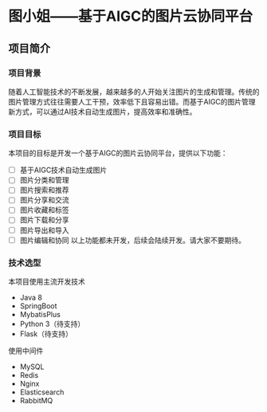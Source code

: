 # 图小姐——基于AIGC的图片云协同平台


## 项目简介
### 项目背景
随着人工智能技术的不断发展，越来越多的人开始关注图片的生成和管理。传统的图片管理方式往往需要人工干预，效率低下且容易出错。而基于AIGC的图片管理新方式，可以通过AI技术自动生成图片，提高效率和准确性。
### 项目目标
本项目的目标是开发一个基于AIGC的图片云协同平台，提供以下功能：
-[ ] 基于AIGC技术自动生成图片
-[ ] 图片分类和管理
-[ ] 图片搜索和推荐
-[ ] 图片分享和交流
-[ ] 图片收藏和标签
-[ ] 图片下载和分享
-[ ] 图片导出和导入
-[ ] 图片编辑和协同
以上功能都未开发，后续会陆续开发。请大家不要期待。

### 技术选型
本项目使用主流开发技术
- Java 8
- SpringBoot
- MybatisPlus
- Python 3（待支持）
- Flask（待支持）

使用中间件 
- MySQL
- Redis
- Nginx
- Elasticsearch
- RabbitMQ


